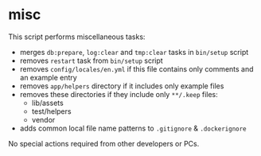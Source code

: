 # misc

This script performs miscellaneous tasks:

* merges `db:prepare`, `log:clear` and `tmp:clear` tasks in `bin/setup` script
* removes `restart` task from `bin/setup` script
* removes `config/locales/en.yml` if this file contains only comments and an example entry
* removes `app/helpers` directory if it includes only example files
* removes these directories if they include only `**/.keep` files:
  * lib/assets
  * test/helpers
  * vendor
* adds common local file name patterns to `.gitignore` & `.dockerignore`

No special actions required from other developers or PCs.
